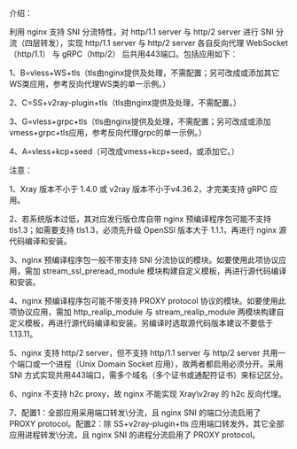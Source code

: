 介绍：

利用 nginx 支持 SNI 分流特性，对 http/1.1 server 与 http/2 server 进行 SNI 分流（四层转发），实现 http/1.1 server 与 http/2 server 各自反向代理 WebSocket（http/1.1） 与 gRPC（http/2） 后共用443端口。包括应用如下：

1、B=vless+WS+tls（tls由nginx提供及处理，不需配置；另可改成或添加其它WS类应用，参考反向代理WS类的单一示例。）

2、C=SS+v2ray-plugin+tls（tls由nginx提供及处理，不需配置。）

3、G=vless+grpc+tls（tls由nginx提供及处理，不需配置；另可改成或添加vmess+grpc+tls应用，参考反向代理grpc的单一示例。）

4、A=vless+kcp+seed（可改成vmess+kcp+seed，或添加它。）

注意：

1、Xray 版本不小于 1.4.0 或 v2ray 版本不小于v4.36.2，才完美支持 gRPC 应用。

2、若系统版本过低，其对应发行版仓库自带 nginx 预编译程序包可能不支持 tls1.3；如需要支持 tls1.3，必须先升级 OpenSSl 版本大于 1.1.1，再进行 nginx 源代码编译和安装。

3、nginx 预编译程序包一般不带支持 SNI 分流协议的模块。如要使用此项协议应用，需加 stream_ssl_preread_module 模块构建自定义模板，再进行源代码编译和安装。

4、nginx 预编译程序包可能不带支持 PROXY protocol 协议的模块。如要使用此项协议应用，需加 http_realip_module 与 stream_realip_module 两模块构建自定义模板，再进行源代码编译和安装。另编译时选取源代码版本建议不要低于1.13.11。

5、nginx 支持 http/2 server，但不支持 http/1.1 server 与 http/2 server 共用一个端口或一个进程（Unix Domain Socket 应用），故两者都启用必须分开。采用 SNI 方式实现共用443端口，需多个域名（多个证书或通配符证书）来标记区分。

6、nginx 不支持 h2c proxy，故 nginx 不能实现 Xray\v2ray 的 h2c 反向代理。

7、配置1：全部应用采用端口转发\分流，且 nginx SNI 的端口分流启用了 PROXY protocol。配置2：除 SS+v2ray-plugin+tls 应用端口转发外，其它全部应用进程转发\分流，且 nginx SNI 的进程分流启用了 PROXY protocol。
